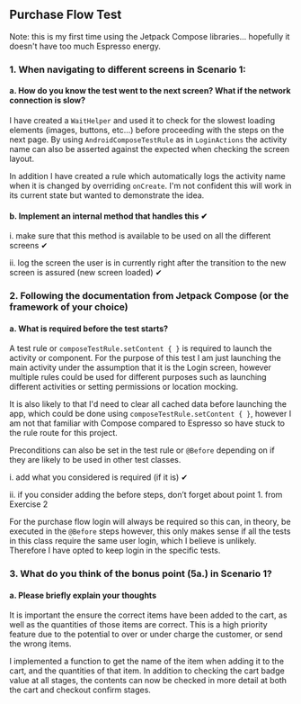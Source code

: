 ## Purchase Flow Test

Note: this is my first time using the Jetpack Compose libraries... hopefully it doesn't have too much Espresso energy.

### 1. When navigating to different screens in Scenario 1:

#### a. How do you know the test went to the next screen? What if the network connection is slow?

I have created a `WaitHelper` and used it to check for the slowest loading elements (images, buttons, etc...) before proceeding with the steps on the next page. By using `AndroidComposeTestRule` as in `LoginActions` the activity name can also be asserted against the expected when checking the screen layout.

In addition I have created a rule which automatically logs the activity name when it is changed by overriding `onCreate`. I'm not confident this will work in its current state but wanted to demonstrate the idea.

#### b. Implement an internal method that handles this ✔

i. make sure that this method is available to be used on all the different screens ✔

ii. log the screen the user is in currently right after the transition to the new screen is assured (new screen loaded) ✔

### 2. Following the documentation from Jetpack Compose (or the framework of your choice)

#### a. What is required before the test starts?

A test rule or `composeTestRule.setContent { }` is required to launch the activity or component. For the purpose of this test I am just launching the main activity under the assumption that it is the Login screen, however multiple rules could be used for different purposes such as launching different activities or setting permissions or location mocking.

It is also likely to that I'd need to clear all cached data before launching the app, which could be done using `composeTestRule.setContent { }`, however I am not that familiar with Compose compared to Espresso so have stuck to the rule route for this project.

Preconditions can also be set in the test rule or `@Before` depending on if they are likely to be used in other test classes.

i. add what you considered is required (if it is) ✔

ii. if you consider adding the before steps, don’t forget about point 1. from Exercise 2

For the purchase flow login will always be required so this can, in theory, be executed in the `@Before` steps however, this only makes sense if all the tests in this class require the same user login, which I believe is unlikely. Therefore I have opted to keep login in the specific tests.

### 3. What do you think of the bonus point (5a.) in Scenario 1?
#### a. Please briefly explain your thoughts

It is important the ensure the correct items have been added to the cart, as well as the quantities of those items are correct. This is a high priority feature due to the potential to over or under charge the customer, or send the wrong items.

I implemented a function to get the name of the item when adding it to the cart, and the quantities of that item. In addition to checking the cart badge value at all stages, the contents can now be checked in more detail at both the cart and checkout confirm stages. 
